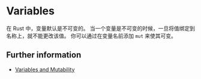 # Variables

在 Rust 中，变量默认是不可变的。
当一个变量是不可变的时候，一旦将值绑定到名称上，就不能更改该值。
你可以通过在变量名前添加 `mut` 来使其可变。

## Further information

- [Variables and Mutability](https://doc.rust-lang.org/book/ch03-01-variables-and-mutability.html)
